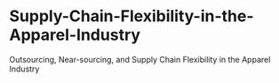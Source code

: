 # Supply-Chain-Flexibility-in-the-Apparel-Industry
Outsourcing, Near-sourcing, and Supply Chain Flexibility in the Apparel Industry
